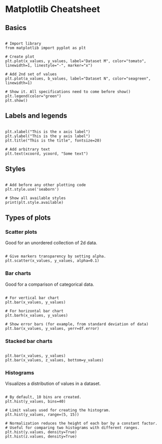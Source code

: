 
# Matplotlib Cheatsheet

## Basics

~~~

# Import library
from matplotlib import pyplot as plt

# Create plot
plt.plot(x_values, y_values, label="Dataset M", color="tomato", linewidth=1, linestyle="-", marker="x")

# Add 2nd set of values
plt.plot(a_values, b_values, label="Dataset N", color="seagreen", linewidth=1)

# Show it. All specifications need to come before show()
plt.legend(color="green")
plt.show()

~~~ 

## Labels and legends

~~~

plt.xlabel("This is the x axis label")
plt.ylabel("This is the y axis label")
plt.title("This is the title", fontsize=20)

# Add arbitrary text
plt.text(xcoord, ycoord, "Some text")

~~~

## Styles

~~~

# Add before any other plotting code
plt.style.use('seaborn')

# Show all available styles
print(plt.style.available)

~~~

## Types of plots

### Scatter plots

Good for an unordered collection of 2d data.

~~~

# Give markers transparency by setting alpha. 
plt.scatter(x_values, y_values, alpha=0.1)

~~~

### Bar charts

Good for a comparison of categorical data.

~~~

# For vertical bar chart
plt.bar(x_values, y_values)

# For horizontal bar chart
plt.barh(x_values, y_values)

# Show error bars (for example, from standard deviation of data)
plt.bar(x_values, y_values, yerr=df.error)

~~~

### Stacked bar charts

~~~

plt.bar(x_values, y_values)
plt.bar(x_values, z_values, bottom=y_values)

~~~

### Histograms

Visualizes a distribution of values in a dataset.

~~~

# By default, 10 bins are created.
plt.hist(y_values, bins=40)

# Limit values used for creating the histogram.
plt.hist(y_values, range=(5, 15))

# Normalization reduces the height of each bar by a constant factor.
# Useful for comparing two histograms with different ranges.
plt.hist(y.values, density=True)
plt.hist(z.values, density=True)

~~~
